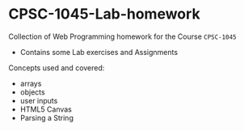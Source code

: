 # CPSC-1045-Lab-homework
Collection of Web Programming homework for the Course `CPSC-1045`

- Contains some Lab exercises and Assignments

Concepts used and covered:

- arrays
- objects
- user inputs
- HTML5 Canvas
- Parsing a String
